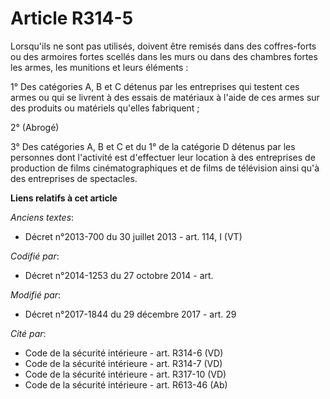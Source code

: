 # Article R314-5

Lorsqu'ils ne sont pas utilisés, doivent être remisés dans des coffres-forts ou des armoires fortes scellés dans les murs ou
dans des chambres fortes les armes, les munitions et leurs éléments :

1° Des catégories A, B et C détenus par les entreprises qui testent ces armes ou qui se livrent à des essais de matériaux à
l'aide de ces armes sur des produits ou matériels qu'elles fabriquent ;

2° (Abrogé)

3° Des catégories A, B et C et du 1° de la catégorie D détenus par les personnes dont l'activité est d'effectuer leur
location à des entreprises de production de films cinématographiques et de films de télévision ainsi qu'à des entreprises de
spectacles.

**Liens relatifs à cet article**

_Anciens textes_:

  - Décret n°2013-700 du 30 juillet 2013 - art. 114, I (VT)

_Codifié par_:

  - Décret n°2014-1253 du 27 octobre 2014 - art.

_Modifié par_:

  - Décret n°2017-1844 du 29 décembre 2017 - art. 29

_Cité par_:

  - Code de la sécurité intérieure - art. R314-6 (VD)
  - Code de la sécurité intérieure - art. R314-7 (VD)
  - Code de la sécurité intérieure - art. R317-10 (VD)
  - Code de la sécurité intérieure - art. R613-46 (Ab)
